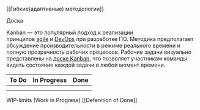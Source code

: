 
[[Гибкие(адаптивные) методологии]]

Доска

Kanban — это популярный подход к реализации принципов [agile](https://www.atlassian.com/ru/agile) и [DevOps](https://www.atlassian.com/ru/devops/what-is-devops) при разработке ПО. Методика предполагает обсуждение производительности в режиме реального времени и полную прозрачность рабочих процессов. Рабочие задачи визуально представлены на [доске Kanban](https://www.atlassian.com/ru/agile/kanban/boards), что позволяет участникам команды видеть состояние каждой задачи в любой момент времени.

| To Do | In Progress | Done |
| ----- | ----------- | ---- |
|       |             |      |
|       |             |      |

WIP-limits (Work in Progress)
[[Defenition of Done]]